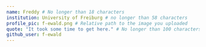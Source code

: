 ```yaml
---
name: Freddy # No longer than 18 characters
institution: University of Freiburg # no longer than 58 characters
profile_pic: f-ewald.png # Relative path to the image you uploaded
quote: "It took some time to get here." # No longer than 100 characters
github_user: f-ewald
---
```

